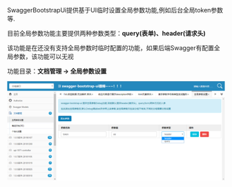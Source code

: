 SwaggerBootstrapUi提供基于UI临时设置全局参数功能,例如后台全局token参数等.

目前全局参数功能主要提供两种参数类型：**query(表单)、header(请求头)**

该功能是在还没有支持全局参数时临时配置的功能，如果后端Swagger有配置全局参数，该功能可以无视

功能目录：**文档管理 -> 全局参数设置**

![](images/fullparams.png)